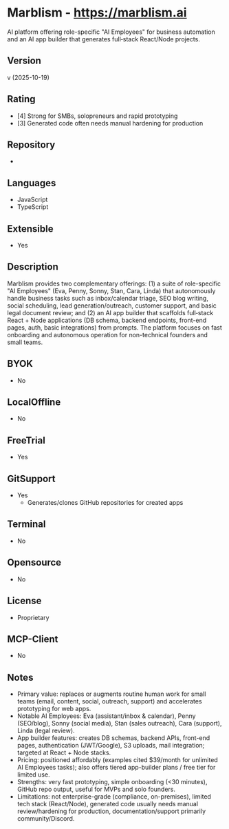 # Marblism - https://marblism.ai
AI platform offering role-specific "AI Employees" for business automation and an AI app builder that generates full‑stack React/Node projects.

## Version
v (2025-10-19)

## Rating
- [4] Strong for SMBs, solopreneurs and rapid prototyping
- [3] Generated code often needs manual hardening for production
  
## Repository
- 

## Languages
- JavaScript
- TypeScript

## Extensible
- Yes

## Description
Marblism provides two complementary offerings: (1) a suite of role-specific "AI Employees" (Eva, Penny, Sonny, Stan, Cara, Linda) that autonomously handle business tasks such as inbox/calendar triage, SEO blog writing, social scheduling, lead generation/outreach, customer support, and basic legal document review; and (2) an AI app builder that scaffolds full‑stack React + Node applications (DB schema, backend endpoints, front-end pages, auth, basic integrations) from prompts. The platform focuses on fast onboarding and autonomous operation for non-technical founders and small teams.

## BYOK
- No

## LocalOffline
- No

## FreeTrial
- Yes

## GitSupport
- Yes
  - Generates/clones GitHub repositories for created apps

## Terminal
- No

## Opensource
- No

## License
- Proprietary

## MCP-Client
- No

## Notes
- Primary value: replaces or augments routine human work for small teams (email, content, social, outreach, support) and accelerates prototyping for web apps.
- Notable AI Employees: Eva (assistant/inbox & calendar), Penny (SEO/blog), Sonny (social media), Stan (sales outreach), Cara (support), Linda (legal review).
- App builder features: creates DB schemas, backend APIs, front-end pages, authentication (JWT/Google), S3 uploads, mail integration; targeted at React + Node stacks.
- Pricing: positioned affordably (examples cited $39/month for unlimited AI Employees tasks); also offers tiered app-builder plans / free tier for limited use.
- Strengths: very fast prototyping, simple onboarding (<30 minutes), GitHub repo output, useful for MVPs and solo founders.
- Limitations: not enterprise-grade (compliance, on-premises), limited tech stack (React/Node), generated code usually needs manual review/hardening for production, documentation/support primarily community/Discord.